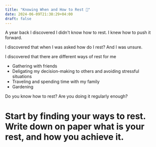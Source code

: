 ```yaml
---
title: "Knowing When and How to Rest 🌴"
date: 2024-06-09T21:38:29+04:00
draft: false
---
```

A year back I discovered I didn't know how to rest. I knew how to push it forward. 

I discovered that when I was asked how do I rest? And I was unsure.

I discovered that there are different ways of rest for me
- Gathering with friends
- Deligating my decision-making to others and avoiding stressful situations
- Traveling and spending time with my family
- Gardening

Do you know how to rest? Are you doing it regularly enough? 

# Start by finding your ways to rest. Write down on paper what is your rest, and how you achieve it.



